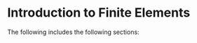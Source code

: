 # Introduction to Finite Elements

The following includes the following sections:

```{tableofcontents}
```